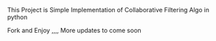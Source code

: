 
This Project is Simple Implementation of Collaborative Filtering Algo in python

Fork and Enjoy ,,,,  More updates to come soon
